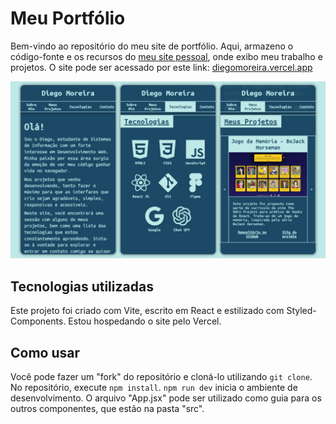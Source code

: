 # Meu Portfólio

Bem-vindo ao repositório do meu site de portfólio. Aqui, armazeno o código-fonte e os recursos do [meu site pessoal](https://diegomoreira.vercel.app/), onde exibo meu trabalho e projetos.
O site pode ser acessado por este link: [diegomoreira.vercel.app](https://diegomoreira.vercel.app/)

![image](./src/images/readme-screenshot.jpg)

## Tecnologias utilizadas

Este projeto foi criado com Vite, escrito em React e estilizado com Styled-Components.
Estou hospedando o site pelo Vercel.

## Como usar

Você pode fazer um "fork" do repositório e cloná-lo utilizando `git clone`. No repositório, execute `npm install`. `npm run dev` inicia o ambiente de desenvolvimento. O arquivo "App.jsx" pode ser utilizado como guia para os outros componentes, que estão na pasta "src".
